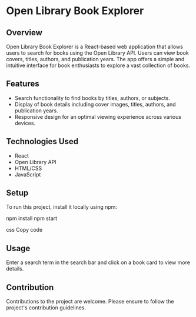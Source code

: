# Open Library Book Explorer

## Overview
Open Library Book Explorer is a React-based web application that allows users to search for books using the Open Library API. Users can view book covers, titles, authors, and publication years. The app offers a simple and intuitive interface for book enthusiasts to explore a vast collection of books.

## Features
- Search functionality to find books by titles, authors, or subjects.
- Display of book details including cover images, titles, authors, and publication years.
- Responsive design for an optimal viewing experience across various devices.

## Technologies Used
- React
- Open Library API
- HTML/CSS
- JavaScript

## Setup
To run this project, install it locally using npm:

npm install
npm start

css
Copy code

## Usage
Enter a search term in the search bar and click on a book card to view more details.

## Contribution
Contributions to the project are welcome. Please ensure to follow the project's contribution guidelines.
